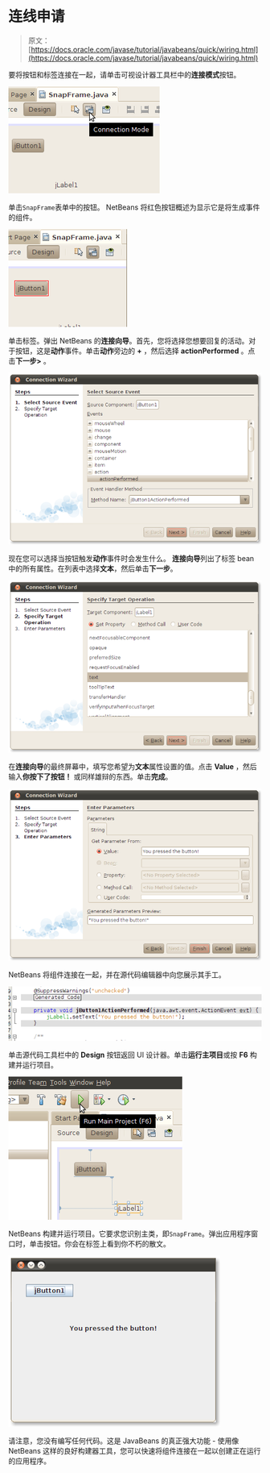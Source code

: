 # 连线申请

> 原文： [https://docs.oracle.com/javase/tutorial/javabeans/quick/wiring.html](https://docs.oracle.com/javase/tutorial/javabeans/quick/wiring.html)

要将按钮和标签连接在一起，请单击可视设计器工具栏中的**连接模式**按钮。

![Connection mode button in the visual designer toolbar](img/54113b7eb248afe82fd7e8c9923d36ad.jpg)

单击`SnapFrame`表单中的按钮。 NetBeans 将红色按钮概述为显示它是将生成事件的组件。

![NetBeans outlines the event-producing component](img/a5d2d0e9143e3f8d5f8628fce3930370.jpg)

单击标签。弹出 NetBeans 的**连接向导**。首先，您将选择您想要回复的活动。对于按钮，这是**动作**事件。单击**动作**旁边的 **+** ，然后选择 **actionPerformed** 。点击**下一步&gt;** 。

![Choose the source event](img/86f6744c27254cc18b1310a006dbc87e.jpg)

现在您可以选择当按钮触发**动作**事件时会发生什么。 **连接向导**列出了标签 bean 中的所有属性。在列表中选择**文本**，然后单击**下一步**。

![Choose the destination property](img/4fdf18fcb3294789fd13d2de91c55c71.jpg)

在**连接向导**的最终屏幕中，填写您希望为**文本**属性设置的值。点击 **Value** ，然后输入**你按下了按钮！** 或同样雄辩的东西。单击**完成**。

![Fill in a value](img/6cda033ce2670ee212c1d0bbc11e5811.jpg)

NetBeans 将组件连接在一起，并在源代码编辑器中向您展示其手工。

![The code for the connection](img/7f6ce6e1e5ed6a9b04f5cf4f83f2668e.jpg)

单击源代码工具栏中的 **Design** 按钮返回 UI 设计器。单击**运行主项目**或按 **F6** 构建并运行项目。

![The Run Main Project button](img/2b7d177820e826f52340ab8226c3deb3.jpg)

NetBeans 构建并运行项目。它要求您识别主类，即`SnapFrame`。弹出应用程序窗口时，单击按钮。你会在标签上看到你不朽的散文。

![Look ma, no code!](img/a0002bca7db64ec21d1aaaa3e96694b6.jpg)

请注意，您没有编写任何代码。这是 JavaBeans 的真正强大功能 - 使用像 NetBeans 这样的良好构建器工具，您可以快速将组件连接在一起以创建正在运行的应用程序。